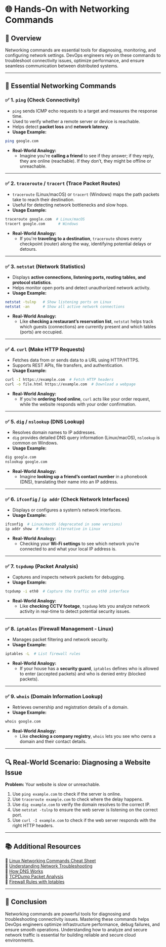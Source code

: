 # 🌐 Hands-On with Networking Commands

## 📌 Overview

Networking commands are essential tools for diagnosing, monitoring, and configuring network settings. DevOps engineers rely on these commands to troubleshoot connectivity issues, optimize performance, and ensure seamless communication between distributed systems.

---

## 🚀 **Essential Networking Commands**

### ✅ **1. `ping` (Check Connectivity)**

- `ping` sends ICMP echo requests to a target and measures the response time.
- Used to verify whether a remote server or device is reachable.
- Helps detect **packet loss** and **network latency**.
- **Usage Example:**

```sh
ping google.com
```

- **Real-World Analogy:**
  - Imagine you're **calling a friend** to see if they answer; if they reply, they are online (reachable). If they don’t, they might be offline or unreachable.

---

### ✅ **2. `traceroute` / `tracert` (Trace Packet Routes)**

- `traceroute` (Linux/macOS) or `tracert` (Windows) maps the path packets take to reach their destination.
- Useful for detecting network bottlenecks and slow hops.
- **Usage Example:**

```sh
traceroute google.com  # Linux/macOS
tracert google.com      # Windows
```

- **Real-World Analogy:**
  - If you're **traveling to a destination**, `traceroute` shows every checkpoint (router) along the way, identifying potential delays or detours.

---

### ✅ **3. `netstat` (Network Statistics)**

- Displays **active connections, listening ports, routing tables, and protocol statistics**.
- Helps monitor open ports and detect unauthorized network activity.
- **Usage Example:**

```sh
netstat -tulnp   # Show listening ports on Linux
netstat -an      # Show all active network connections
```

- **Real-World Analogy:**
  - Like **checking a restaurant’s reservation list**, `netstat` helps track which guests (connections) are currently present and which tables (ports) are occupied.

---

### ✅ **4. `curl` (Make HTTP Requests)**

- Fetches data from or sends data to a URL using HTTP/HTTPS.
- Supports REST APIs, file transfers, and authentication.
- **Usage Example:**

```sh
curl -I https://example.com  # Fetch HTTP headers
curl -o file.html https://example.com  # Download a webpage
```

- **Real-World Analogy:**
  - If you’re **ordering food online**, `curl` acts like your order request, while the website responds with your order confirmation.

---

### ✅ **5. `dig` / `nslookup` (DNS Lookup)**

- Resolves domain names to IP addresses.
- `dig` provides detailed DNS query information (Linux/macOS), `nslookup` is common on Windows.
- **Usage Example:**

```sh
dig google.com
nslookup google.com
```

- **Real-World Analogy:**
  - Imagine **looking up a friend’s contact number** in a phonebook (DNS), translating their name into an IP address.

---

### ✅ **6. `ifconfig` / `ip addr` (Check Network Interfaces)**

- Displays or configures a system’s network interfaces.
- **Usage Example:**

```sh
ifconfig  # Linux/macOS (deprecated in some versions)
ip addr show  # Modern alternative in Linux
```

- **Real-World Analogy:**
  - Checking your **Wi-Fi settings** to see which network you’re connected to and what your local IP address is.

---

### ✅ **7. `tcpdump` (Packet Analysis)**

- Captures and inspects network packets for debugging.
- **Usage Example:**

```sh
tcpdump -i eth0  # Capture the traffic on eth0 interface
```

- **Real-World Analogy:**
  - Like **checking CCTV footage**, `tcpdump` lets you analyze network activity in real-time to detect potential security issues.

---

### ✅ **8. `iptables` (Firewall Management - Linux)**

- Manages packet filtering and network security.
- **Usage Example:**

```sh
iptables -L  # List firewall rules
```

- **Real-World Analogy:**
  - If your house has a **security guard**, `iptables` defines who is allowed to enter (accepted packets) and who is denied entry (blocked packets).

---

### ✅ **9. `whois` (Domain Information Lookup)**

- Retrieves ownership and registration details of a domain.
- **Usage Example:**

```sh
whois google.com
```

- **Real-World Analogy:**
  - Like **checking a company registry**, `whois` lets you see who owns a domain and their contact details.

---

## 🔍 **Real-World Scenario: Diagnosing a Website Issue**

**Problem:** Your website is slow or unreachable.

1. Use `ping example.com` to check if the server is online.
2. Use `traceroute example.com` to check where the delay happens.
3. Use `dig example.com` to verify the domain resolves to the correct IP.
4. Use `netstat -tulnp` to ensure the web server is listening on the correct port.
5. Use `curl -I example.com` to check if the web server responds with the right HTTP headers.

---

## 📚 **Additional Resources**

🔗 [Linux Networking Commands Cheat Sheet](https://www.redhat.com/sysadmin/linux-network-commands)  
🔗 [Understanding Network Troubleshooting](https://www.cloudflare.com/learning/network-layer/troubleshooting/)  
🔗 [How DNS Works](https://www.cloudflare.com/learning/dns/what-is-dns/)  
🔗 [TCPDump Packet Analysis](https://www.wireshark.org/docs/wsug_html_chunked/ChAdvTCPDump.html)  
🔗 [Firewall Rules with Iptables](https://www.digitalocean.com/community/tutorials/how-to-set-up-a-firewall-using-iptables-on-ubuntu-20-04)

---

## 🏁 **Conclusion**

Networking commands are powerful tools for diagnosing and troubleshooting connectivity issues. Mastering these commands helps DevOps engineers optimize infrastructure performance, debug failures, and ensure smooth operations. Understanding how to analyze and secure network traffic is essential for building reliable and secure cloud environments.
